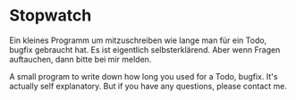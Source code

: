 # Stopwatch

Ein kleines Programm um mitzuschreiben wie lange man für ein Todo, bugfix gebraucht hat.
Es ist eigentlich selbsterklärend.
Aber wenn Fragen auftauchen, dann bitte bei mir melden.


A small program to write down how long you used for a Todo, bugfix.
It's actually self explanatory.
But if you have any questions, please contact me.
